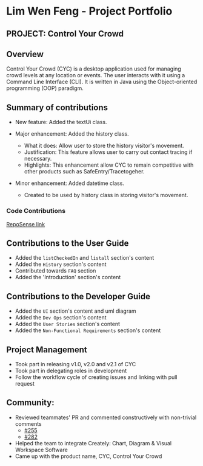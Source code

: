 # Lim Wen Feng - Project Portfolio
## PROJECT: Control Your Crowd

## Overview
Control Your Crowd (CYC) is a desktop application used for managing crowd levels at any location or events.
The user interacts with it using a Command Line Interface (CLI). It is written in Java using the
Object-oriented programming (OOP) paradigm.

## Summary of contributions
* New feature: Added the textUi class.
  
* Major enhancement: Added the history class.
    * What it does: Allow user to store the history visitor's movement.
    * Justification: This feature allows user to carry out contact tracing if necessary.
    * Highlights: This enhancement allow CYC to remain competitive with other products such as SafeEntry/Tracetogeher.
    
* Minor enhancement: Added datetime class.
    * Created to be used by history class in storing visitor's movement.
    
    
### Code Contributions 
[RepoSense link](https://nus-cs2113-ay2021s2.github.io/tp-dashboard/?search=limwenfeng&sort=groupTitle&sortWithin=title&since=2021-03-05&timeframe=commit&mergegroup=&groupSelect=groupByRepos&breakdown=false)


## Contributions to the User Guide
* Added the `listCheckedIn` and `listall` section's content
* Added the `History` section's content
* Contributed towards `FAQ` section
* Added the 'Introduction' section's content


## Contributions to the Developer Guide
* Added the `UI` section's content and uml diagram
* Added the `Dev Ops` section's content
* Added the `User Stories` section's content
* Added the `Non-Functional Requirements` section's content

## Project Management
* Took part in releasing v1.0, v2.0 and v2.1 of CYC
* Took part in delegating roles in development
* Follow the workflow cycle of creating issues and linking with pull request

## Community:
* Reviewed teammates' PR and commented constructively with non-trivial comments
  * [#255](https://github.com/AY2021S2-CS2113T-T09-1/tp/pull/255#discussion_r609203974)
  * [#282](https://github.com/AY2021S2-CS2113T-T09-1/tp/pull/282#discussion_r609203974)
* Helped the team to integrate Creately: Chart, Diagram & Visual Workspace Software
* Came up with the product name, CYC, Control Your Crowd

